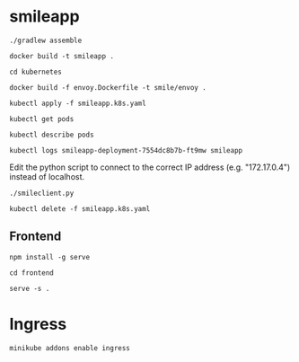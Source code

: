 # smileapp

`./gradlew assemble`

`docker build -t smileapp .`

`cd kubernetes`

`docker build -f envoy.Dockerfile -t smile/envoy .`

`kubectl apply -f smileapp.k8s.yaml`

`kubectl get pods`

`kubectl describe pods`

`kubectl logs smileapp-deployment-7554dc8b7b-ft9mw smileapp`

Edit the python script to connect to the correct IP address (e.g. "172.17.0.4") instead of localhost.

`./smileclient.py`

`kubectl delete -f smileapp.k8s.yaml`

## Frontend

`npm install -g serve`
 
`cd frontend`

`serve -s .`

# Ingress

`minikube addons enable ingress`


